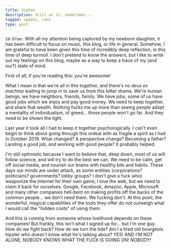 ```yaml
---
title: Siphon
description: Still at it, sometimes...
tagged: update, rant
type: post
---
```


`10:07am:` With all my attention being captured by my newborn daughter, it has been difficult to focus on music, this blog, or life in general. Somehow, I am grateful to have been given this time of incredibly deep reflection, in this time of deep turmoil. I don't pretend to know the answers, but I like to write out my feelings on this blog, maybe as a way to keep a trace of my (and our?) state of mind.

First of all, if you're reading this: you're awesome!

What I mean is that we're all in this together, and there's no _deus ex machina_ waiting to jump in to save us from this bitter drama. We're human beings, we have neighbors, friends, family. We have jobs, some of us have good jobs which we enjoy and pay good money. We need to keep together, and share that wealth.  Nothing fucks me up more than seeing people adopt a mentality of individualism, of greed... those people won't go far. And they need to be shown the light.

Last year it took all I had to keep it together psychologically. I can't even begin to think about going through this ordeal with as fragile a spirit as I had in October 2019. What changed? A perspective change? Becoming a father? Landing a good job, and working with good people? It probably helped.

I'm still optimistic because I want to believe that, deep down, most of us will follow science, and will try to do the best we can. We need to be calm, get off social media, and nourish our brains with healthy bits and habits. These days our minds are under attack, as some entities (corporations? politicians? governments? lobby groups? I don't give a fuck who) weaponize the Internet for their own gains; I love the web, but we need to claim it back for ourselves. Google, Facebook, Amazon, Apple, Microsoft and many other companies hell-bent on making profits off the backs of the common people... we don't need them. We fucking don't. At this point, the wonderful, magical capabilities of the tools they offer do not outweigh what I would call the "hidden costs" of using them.

And this is coming from someone whose livelihood depends on these companies! But frankly, this isn't what I signed up for... but I'm one guy. How do we fight back? How do we turn the tide? Am I a tired old bourgeois hipster who doesn't know what he's talking about? YES! AND I'M NOT ALONE, NOBODY KNOWS WHAT THE FUCK IS GOING ON! *NOBODY!*

